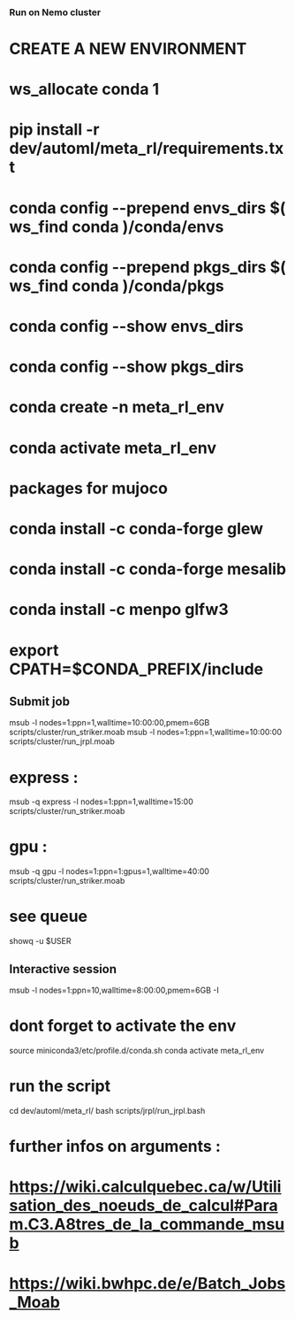 ### Run on Nemo cluster

# CREATE A NEW ENVIRONMENT
# ws_allocate conda 1

# pip install -r dev/automl/meta_rl/requirements.txt

# conda config --prepend envs_dirs $( ws_find conda )/conda/envs
# conda config --prepend pkgs_dirs $( ws_find conda )/conda/pkgs
# conda config --show envs_dirs
# conda config --show pkgs_dirs

# conda create -n meta_rl_env
# conda activate meta_rl_env

# packages for mujoco 
# conda install -c conda-forge glew
# conda install -c conda-forge mesalib
# conda install -c menpo glfw3
# export CPATH=$CONDA_PREFIX/include

## Submit job 
msub -l nodes=1:ppn=1,walltime=10:00:00,pmem=6GB scripts/cluster/run_striker.moab
msub -l nodes=1:ppn=1,walltime=10:00:00 scripts/cluster/run_jrpl.moab
# express : 
msub -q express -l nodes=1:ppn=1,walltime=15:00 scripts/cluster/run_striker.moab
# gpu : 
msub -q gpu -l nodes=1:ppn=1:gpus=1,walltime=40:00 scripts/cluster/run_striker.moab

# see queue
showq -u $USER

## Interactive session 
msub -l nodes=1:ppn=10,walltime=8:00:00,pmem=6GB -I 
# dont forget to activate the env
source miniconda3/etc/profile.d/conda.sh
conda activate meta_rl_env
# run the script
cd dev/automl/meta_rl/
bash scripts/jrpl/run_jrpl.bash






# further infos on arguments : 
# https://wiki.calculquebec.ca/w/Utilisation_des_noeuds_de_calcul#Param.C3.A8tres_de_la_commande_msub
# https://wiki.bwhpc.de/e/Batch_Jobs_Moab